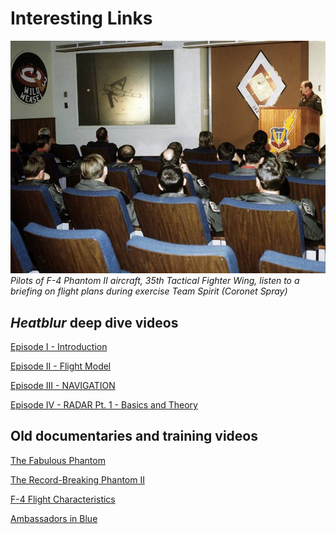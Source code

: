 # Interesting Links

![a](../img/briefing.jpg)
*Pilots of F-4 Phantom II aircraft, 35th Tactical Fighter Wing,
listen to a briefing on flight plans during exercise Team Spirit (Coronet Spray)*

## *Heatblur* deep dive videos

[Episode I - Introduction](https://www.youtube.com/watch?v=1nHCKO9Hb-M)

[Episode II - Flight Model](https://www.youtube.com/watch?v=x_ndze3imJE)

[Episode III - NAVIGATION](https://www.youtube.com/watch?v=Zaml5h49iQg)

[Episode IV - RADAR Pt. 1 - Basics and Theory](https://www.youtube.com/watch?v=s2YY2gQ76cw)

## Old documentaries and training videos

[The Fabulous Phantom](https://www.youtube.com/watch?v=BgWPyiseBu8)

[The Record-Breaking Phantom II](https://www.youtube.com/watch?v=1RO_0cH3OUQ)

[F-4 Flight Characteristics](https://www.youtube.com/watch?v=iZiduQboyow)

[Ambassadors in Blue](https://www.youtube.com/watch?v=X_JNL1egQKI)

<!-- ## Other

[Cal Worthington F4s](https://www.youtube.com/watch?v=pg8-mx4KGK8) -->
